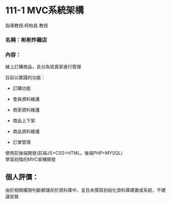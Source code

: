 111-1 MVC系統架構
=============

指導教授:柯柏昌 教授

### 名稱：彬彬炸雞店

### 內容：  

線上訂購商品，且分為買賣家進行管理

  

目前以實踐的功能：

*   訂購功能
    
*   會員資料維護
    
*   商家資料維護
    
*   商品上下架
    
*   商品資料維護
    
*   訂單管理
    

  

使用前後端開發(前端JS+CSS+HTML。後端PHP+MYSQL)  
學習初階的MVC架構開發


## 個人評價：

由於相關權限判斷都儲存於資料庫中，並且未撰寫初始化資料庫建置或系統，不建議安裝
